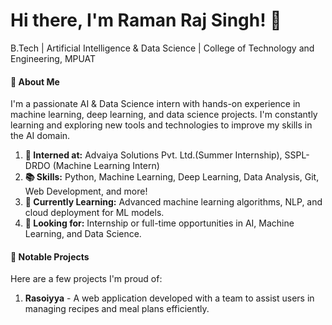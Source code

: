 <h1>Hi there, I'm Raman Raj Singh! 👋</h1>
B.Tech | Artificial Intelligence & Data Science | College of Technology and Engineering, MPUAT

<h4>🚀 About Me</h4>
I'm a passionate AI & Data Science intern with hands-on experience in machine learning, deep learning, and data science projects. I'm constantly learning and exploring new tools and technologies to improve my skills in the AI domain.
<ol>
<li><b>💼 Interned at:</b> Advaiya Solutions Pvt. Ltd.(Summer Internship), SSPL-DRDO (Machine Learning Intern)</li>
<li><b>📚 Skills:</b> Python, Machine Learning, Deep Learning, Data Analysis, Git, Web Development, and more!</li>
<li><b>🌱 Currently Learning:</b> Advanced machine learning algorithms, NLP, and cloud deployment for ML models.</li>
<li><b>👀 Looking for:</b> Internship or full-time opportunities in AI, Machine Learning, and Data Science.</li>
<!--<li >🔗 Portfolio: [Coming Soon!]</li>--></ol>
<!--🛠️ Skills and Tools
Programming Languages
Python, JavaScript
Libraries & Frameworks
Machine Learning: scikit-learn, TensorFlow, Keras
Data Analysis: Pandas, NumPy, Matplotlib, Seaborn
Web Development: HTML, CSS, JavaScript
Tools & Platforms
Version Control: Git & GitHub
Cloud: Google Cloud Platform
Others: Jupyter Notebook, VS Code
📈 GitHub Stats

🔗 Connect with Me
LinkedIn: linkedin.com/in/your-profile
Email: ramanrajsingh07@gmail.com
-->
<!--Tally with this link-"https://chatgpt.com/share/672e0d24-542c-8003-89d1-37416b014a03"-->

<h4>🌟 Notable Projects</h4>
Here are a few projects I'm proud of:

1. **Rasoiyya** - A web application developed with a team to assist users in managing recipes and meal plans efficiently.

